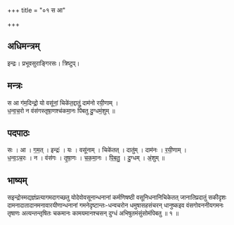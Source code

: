 +++
title = "०१ स आ"

+++
## अधिमन्त्रम्
इन्द्रः। प्रभूवसुराङ्गिरसः। त्रिष्टुप्।

## मन्त्रः
स आ ग॑म॒दिन्द्रो॒ यो वसू॑नां॒ चिके॑त॒द्दातुं॒ दाम॑नो रयी॒णाम् ।  
ध॒न्व॒च॒रो न वंस॑गस्तृषा॒णश्च॑कमा॒नः पि॑बतु दु॒ग्धमं॒शुम् ॥

## पदपाठः
सः । आ । ग॒म॒त् । इन्द्रः॑ । यः । वसू॑नाम् । चिके॑तत् । दातु॑म् । दाम॑नः । र॒यी॒णाम् ।  
ध॒न्व॒ऽच॒रः । न । वंस॑गः । तृ॒षा॒णः । च॒क॒मा॒नः । पि॒ब॒तु॒ । दु॒ग्धम् । अं॒शुम् ॥

## भाष्यम्
सइन्द्रोस्मद्यज्ञंप्रत्यागमदागच्छतु योदेवोवसूनान्धनानां कर्मणिषष्ठी वसूनिधनानिचिकेतत् जानातिप्रदातुं सकीदृशः दामनादातादानमनावारयीणान्धनानां गमनेदृष्टान्तः-धन्वचरोन धमुषासहसंचरन् धानुष्कइव वंसगोवननीयगमनः तृषाणः अत्यन्तन्तृषितः चकमानः कामयमानश्चसन् दुग्धं अभिषुतमंसुंसोमंपिबतु ॥ १ ॥